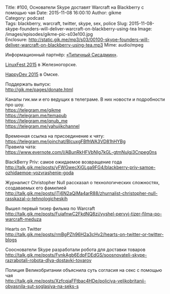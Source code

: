 Title: #100, Основатели Skype доставят Warcraft на Blackberry с помощью чая
Date: 2015-11-08 16:00:10
Author: gikme  
Category: podcast  
Tags: blackberry, warcraft, twitter, skype, sex, police
Slug: 2015-11-08-skype-founders-will-deliver-warcraft-on-blackberry-using-tea
Image: /images/episodes/gikme-pic-s03e100.jpg  
Enclosure: http://static.gik.me/mp3/s03/00100-skype-founders-will-deliver-warcraft-on-blackberry-using-tea.mp3
Mime: audio/mpeg


Информационный партнёр: [«Типичный Сисадмин»](https://vk.com/sysodmins).

[LinuxFest 2015](http://vk.com/public74206587) в Железногорске.

[HappyDev 2015](https://vk.com/happydev) в Омске.

Поддержать выпуск: <br>
<http://gik.me/pages/donate.html>

Каналы гик.ми и его ведущих в телеграме. В них новости и подробности про шоу. <br>
<https://telegram.me/gikme> <br>
<https://telegram.me/temapub> <br>
<https://telegram.me/qnub_me> <br>
<https://telegram.me/yahujikchannel> <br>

Временная ссылка на присоединение к чяту: <br>
<https://telegram.me/joinchat/BIcuxgFBfhWA3VD81hHYBg> <br>
Правила чата: <br>
<https://www.evernote.com/l/ABunRkHFVbNIg7kGL-gtmNulgj3Cnpeg0ns>

BlackBerry Priv: самое ожидаемое возвращение года <br>
<http://talk.gik.me/posts/yFWGwecXiGLga9FG4/blackberry-priv-samoe-ozhidaemoe-vozvrashenie-goda>

Журналист Christopher Null рассказал о технологических сложностях, создаваемых его фамилией <br>
<http://talk.gik.me/posts/jTj6N2aQiMa4arR88/zhurnalist-christopher-null-rasskazal-o-tehnologicheskih>

Вышел первый тизер фильма по Warcraft <br>
<http://talk.gik.me/posts/FujafnwC2FkdNQ8zi/vyshel-pervyj-tizer-filma-po-warcraft-meduza>

Hearts on Twitter <br>
<http://talk.gik.me/posts/rmBgPZh96H2a3cHv2/hearts-on-twitter-or-twitter-blogs>

Сооснователи Skype разработали робота для доставки товаров <br>
<http://talk.gik.me/posts/FvnkAgb6EdpFDEdGS/soosnovateli-skype-razrabotali-robota-dlya-dostavki-tovarov>

Полиция Великобритании объяснила суть согласия на секс с помощью чая <br>
<http://talk.gik.me/posts/XzfcqjaFFtbac4HDe/policiya-velikobritanii-obyasnila-sut-soglasiya-na-seks-s>